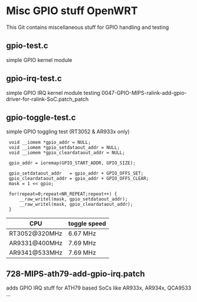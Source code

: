 Misc GPIO stuff OpenWRT
=======================
This Git contains miscellaneous stuff for GPIO handling and testing

gpio-test.c
-----------
simple GPIO kernel module

gpio-irq-test.c
---------------
simple GPIO IRQ kernel module testing 0047-GPIO-MIPS-ralink-add-gpio-driver-for-ralink-SoC.patch\_patch

gpio-toggle-test.c
------------------
simple GPIO toggling test (RT3052 & AR933x only)
```
 void __iomem *gpio_addr = NULL;
 void __iomem *gpio_setdataout_addr = NULL;
 void __iomem *gpio_cleardataout_addr = NULL;

 gpio_addr = ioremap(GPIO_START_ADDR, GPIO_SIZE);

 gpio_setdataout_addr   = gpio_addr + GPIO_OFFS_SET;
 gpio_cleardataout_addr = gpio_addr + GPIO_OFFS_CLEAR;
 mask = 1 << gpio;

 for(repeat=0;repeat<NR_REPEAT;repeat++) {
     __raw_writel(mask, gpio_setdataout_addr);
     __raw_writel(mask, gpio_cleardataout_addr);
 }
```

CPU           | toggle speed
--------------|-------------
RT3052@320MHz | 6.67 MHz
AR9331@400MHz | 7.69 MHz
AR9341@533MHz | 7.69 MHz


728-MIPS-ath79-add-gpio-irq.patch
---------------------------------
adds GPIO IRQ stuff for ATH79 based SoCs like AR933x, AR934x, QCA9533 ...

